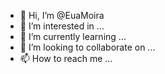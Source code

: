 - 👋 Hi, I’m @EuaMoira
- 👀 I’m interested in ...
- 🌱 I’m currently learning ...
- 💞️ I’m looking to collaborate on ...
- 📫 How to reach me ...

<!---
EuaMoira/EuaMoira is a ✨ special ✨ repository because its `README.md` (this file) appears on your GitHub profile.
You can click the Preview link to take a look at your changes.
--->
